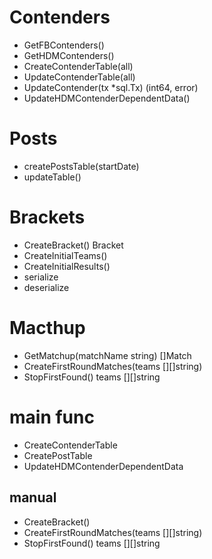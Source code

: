 # Contenders
* GetFBContenders()
* GetHDMContenders()
* CreateContenderTable(all)
* UpdateContenderTable(all)
* UpdateContender(tx *sql.Tx) (int64, error)
* UpdateHDMContenderDependentData()


# Posts
* createPostsTable(startDate)
* updateTable()


# Brackets
* CreateBracket() Bracket
* CreateInitialTeams()
* CreateInitialResults()
* serialize
* deserialize


# Macthup
* GetMatchup(matchName string) []Match
* CreateFirstRoundMatches(teams [][]string)
* StopFirstFound() teams [][]string


# main func
* CreateContenderTable
* CreatePostTable
* UpdateHDMContenderDependentData

## manual
* CreateBracket()
* CreateFirstRoundMatches(teams [][]string)
* StopFirstFound() teams [][]string
